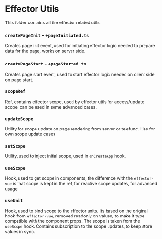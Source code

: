 # Effector Utils
This folder contains all the effector related utils

### `createPageInit` - `+pageInitiated.ts`

Creates page init event, used for initiating effector logic needed to prepare data for the page, works on server side.

### `createPageStart` - `+pageStarted.ts`

Creates page start event, used to start effector logic needed on client side on page start.

### `scopeRef`

Ref, contains effector scope, used by effector utils for access/update scope, can be used in some advanced cases.

### `updateScope`

Utility for scope update on page rendering from server or telefunc. Use for own scope update cases

### `setScope`

Utility, used to inject initial scope, used in `onCreateApp` hook.

### `useScope`

Hook, used to get scope in components, the difference with the `effector-vue` is that scope is kept in the ref, for reactive scope updates, for advanced usage.

### `useUnit`

Hook, used to bind scope to the effector units. Its based on the original hook from `effector-vue`, removed readonly on values, to make it type compatible with the component props. The scope is taken from the `useScope` hook. Contains subscription to the scope updates, to keep store values in sync.
